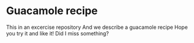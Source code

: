 # Guacamole recipe

This in an excercise repository
And we describe a guacamole recipe
Hope you try it and like it!
Did I miss something?
